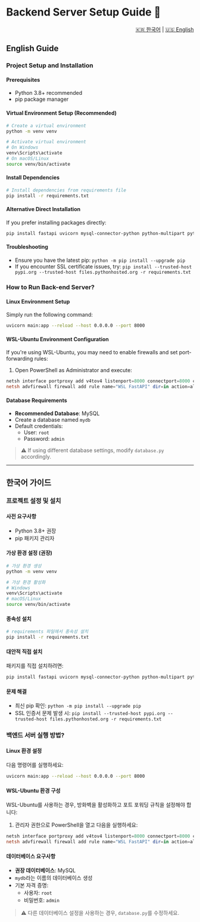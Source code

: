 # Backend Server Setup Guide 🚀

<div align="right">
    <a href="#한국어-가이드">🇰🇷 한국어</a> | <a href="#english-guide">🇺🇸 English</a>
</div>

## English Guide

### Project Setup and Installation

#### Prerequisites
- Python 3.8+ recommended
- pip package manager

#### Virtual Environment Setup (Recommended)
```bash
# Create a virtual environment
python -m venv venv

# Activate virtual environment
# On Windows
venv\Scripts\activate
# On macOS/Linux
source venv/bin/activate
```

#### Install Dependencies
```bash
# Install dependencies from requirements file
pip install -r requirements.txt
```

#### Alternative Direct Installation
If you prefer installing packages directly:
```bash
pip install fastapi uvicorn mysql-connector-python python-multipart python-jose passlib sqlalchemy
```

#### Troubleshooting
- Ensure you have the latest pip: `python -m pip install --upgrade pip`
- If you encounter SSL certificate issues, try: `pip install --trusted-host pypi.org --trusted-host files.pythonhosted.org -r requirements.txt`

### How to Run Back-end Server?

#### Linux Environment Setup
Simply run the following command:
```bash
uvicorn main:app --reload --host 0.0.0.0 --port 8000
```

#### WSL-Ubuntu Environment Configuration
If you're using WSL-Ubuntu, you may need to enable firewalls and set port-forwarding rules:

1. Open PowerShell as Administrator and execute:
```powershell
netsh interface portproxy add v4tov4 listenport=8000 connectport=8000 connectaddress=172.29.240.76
netsh advfirewall firewall add rule name="WSL FastAPI" dir=in action=allow protocol=TCP localport=8000 
```

#### Database Requirements
- **Recommended Database**: MySQL
- Create a database named `mydb`
- Default credentials:
  - User: `root`
  - Password: `admin`

> ⚠️ If using different database settings, modify `database.py` accordingly.

---

## 한국어 가이드

### 프로젝트 설정 및 설치

#### 사전 요구사항
- Python 3.8+ 권장
- pip 패키지 관리자

#### 가상 환경 설정 (권장)
```bash
# 가상 환경 생성
python -m venv venv

# 가상 환경 활성화
# Windows
venv\Scripts\activate
# macOS/Linux
source venv/bin/activate
```

#### 종속성 설치
```bash
# requirements 파일에서 종속성 설치
pip install -r requirements.txt
```

#### 대안적 직접 설치
패키지를 직접 설치하려면:
```bash
pip install fastapi uvicorn mysql-connector-python python-multipart python-jose passlib sqlalchemy
```

#### 문제 해결
- 최신 pip 확인: `python -m pip install --upgrade pip`
- SSL 인증서 문제 발생 시: `pip install --trusted-host pypi.org --trusted-host files.pythonhosted.org -r requirements.txt`

### 백엔드 서버 실행 방법?

#### Linux 환경 설정
다음 명령어를 실행하세요:
```bash
uvicorn main:app --reload --host 0.0.0.0 --port 8000
```

#### WSL-Ubuntu 환경 구성
WSL-Ubuntu를 사용하는 경우, 방화벽을 활성화하고 포트 포워딩 규칙을 설정해야 합니다:

1. 관리자 권한으로 PowerShell을 열고 다음을 실행하세요:
```powershell
netsh interface portproxy add v4tov4 listenport=8000 connectport=8000 connectaddress=172.29.240.76
netsh advfirewall firewall add rule name="WSL FastAPI" dir=in action=allow protocol=TCP localport=8000 
```

#### 데이터베이스 요구사항
- **권장 데이터베이스**: MySQL
- `mydb`라는 이름의 데이터베이스 생성
- 기본 자격 증명:
  - 사용자: `root`
  - 비밀번호: `admin`

> ⚠️ 다른 데이터베이스 설정을 사용하는 경우, `database.py`를 수정하세요.